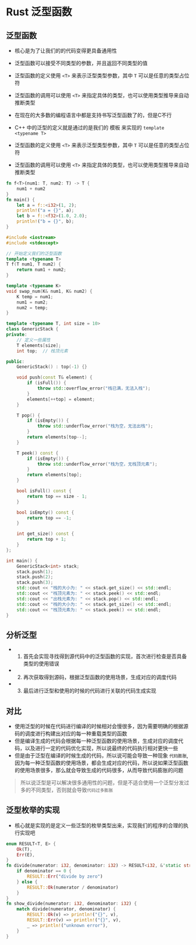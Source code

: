 # Rust 泛型函数

## 泛型函数
* 核心是为了让我们的的代码变得更具备通用性
* 泛型函数可以接受不同类型的参数，并且返回不同类型的值
* 泛型函数的定义使用 `<T>` 来表示泛型类型参数，其中 `T` 可以是任意的类型占位符
* 泛型函数的调用可以使用 `<T>` 来指定具体的类型，也可以使用类型推导来自动推断类型

* 在现在的大多数的编程语言中都是支持书写泛型函数了的，但是C不行
* C++ 中的泛型的定义就是通过的是我们的 模板 来实现的 `template <typename T>`
* 泛型函数的定义使用 `<T>` 来表示泛型类型参数，其中 `T` 可以是任意的类型占位符
* 泛型函数的调用可以使用 `<T>` 来指定具体的类型，也可以使用类型推导来自动推断类型
```rust
fn f<T>(num1: T, num2: T) -> T {
    num1 + num2
}
fn main() {
    let a = f::<i32>(1, 2);
    println!("a = {}", a);
    let b = f::<f32>(1.0, 2.0);
    println!("b = {}", b);
}
```
```c++
#include <iostream>
#include <stdexcept>

// 开始定义我们的泛型函数
template <typename T>
T f(T num1, T num2) {
    return num1 + num2;
}

template <typename K>
void swap_num(K& num1, K& num2) {
    K temp = num1;
    num1 = num2;
    num2 = temp;
}

template <typename T, int size = 10>
class GenericStack {
private:
    // 定义一些属性
    T elements[size];
    int top;  // 栈顶元素

public: 
    GenericStack() : top(-1) {}

    void push(const T& element) {
        if (isFull()) {
            throw std::overflow_error("栈已满，无法入栈");
        }
        elements[++top] = element;
    }

    T pop() {
        if (isEmpty()) {
            throw std::underflow_error("栈为空，无法出栈");
        }
        return elements[top--];
    }

    T peek() const {
        if (isEmpty()) {
            throw std::underflow_error("栈为空，无栈顶元素");
        }
        return elements[top];
    }

    bool isFull() const {
        return top == size - 1;
    }

    bool isEmpty() const {
        return top == -1;
    }

    int get_size() const {
        return top + 1;
    }
};

int main() {
    GenericStack<int> stack;
    stack.push(1);
    stack.push(2);
    stack.push(3);
    std::cout << "栈的大小为: " << stack.get_size() << std::endl;
    std::cout << "栈顶元素为: " << stack.peek() << std::endl;
    std::cout << "出栈元素为: " << stack.pop() << std::endl;
    std::cout << "栈的大小为: " << stack.get_size() << std::endl;
    std::cout << "栈顶元素为: " << stack.peek() << std::endl;
}
```

## 分析泛型
* 1. 首先会实现寻找得到源代码中的泛型函数的实现，首次进行检查是否具备类型的使用错误
* 2. 再次获取得到源码，根据泛型函数的使用场景，生成对应的调度代码
* 3. 最后进行泛型和使用的时候的代码进行关联的代码生成实现

## 对比
* 使用泛型的时候在代码进行编译的时候相对会慢很多，因为需要明确的根据源码的调度进行构建出对应的每一种重载类型的函数
* 但是编译生成的代码会根据每一种泛型函数的使用场景，生成对应的调度代码，以及进行一定的代码优化实现，所以说最终的代码执行相对更快一些
* 但是由于泛型在编译的时候生成的代码，所以说可能会导致一种现象 `代码膨胀`, 因为每一种泛型函数的使用场景，都会生成对应的代码，所以说如果泛型函数的使用场景很多，那么就会导致生成的代码很多，从而导致代码膨胀的问题

> 所以说泛型是可以解决很多通用性的问题，但是不适合使用一个泛型分发过多的不同类型，否则就会导致`代码过多膨胀`

## 泛型枚举的实现
* 核心就是实现的是定义一些泛型的枚举类型出来，实现我们的程序的合理的执行实现吧
```rust
enum RESULT<T, E> {
    Ok(T),
    Err(E),
}
fn divide(numerator: i32, denominator: i32) -> RESULT<i32, &'static str> {
    if denominator == 0 {
        RESULT::Err("divide by zero")
    } else {
        RESULT::Ok(numerator / denominator)
    }
}
fn show_divide(numerator: i32, denominator: i32) {
    match divide(numerator, denominator) {
        RESULT::Ok(v) => println!("{}", v),
        RESULT::Err(v) => println!("{}", v),
        _ => println!("unknown error"),
    }
}
```